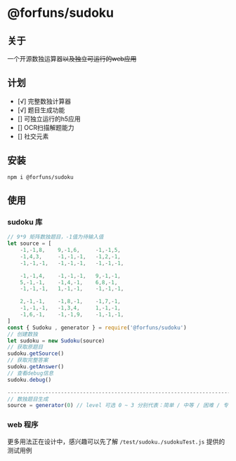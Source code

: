 # @forfuns/sudoku

## 关于

一个开源数独运算器~~以及独立可运行的web应用~~

## 计划
- [√] 完整数独计算器 
- [√] 题目生成功能
- [] 可独立运行的h5应用
- [] OCR扫描解题能力
- [] 社交元素

## 安装

`npm i @forfuns/sudoku`

## 使用

### sudoku 库

```javascript 1.6
// 9*9 矩阵数独题目，-1值为待输入值
let source = [
    -1,-1,8,    9,-1,6,     -1,-1,5,
    -1,4,3,     -1,-1,-1,   -1,2,-1,
    -1,-1,-1,   -1,-1,-1,   -1,-1,-1,

    -1,-1,4,    -1,-1,-1,   9,-1,-1,
    5,-1,-1,    -1,4,-1,    6,8,-1,
    -1,-1,-1,   1,-1,-1,    -1,-1,-1,

    2,-1,-1,    -1,8,-1,    -1,7,-1,
    -1,-1,-1,   -1,3,4,     1,-1,-1,
    -1,6,-1,    -1,-1,9,    -1,-1,-1,
]
const { Sudoku , generator } = require('@forfuns/sudoku')
// 创建数独
let sudoku = new Sudoku(source)
// 获取原题目
sudoku.getSource()
// 获取完整答案
sudoku.getAnswer()
// 查看debug信息
sudoku.debug()

-----------------------------------------------------------------------------
// 数独题目生成
source = generator(0) // level 可选 0 ~ 3 分别代表：简单 / 中等 / 困难 / 专家
```

### web 程序

更多用法正在设计中，感兴趣可以先了解 `/test/sudoku./sudokuTest.js` 提供的测试用例